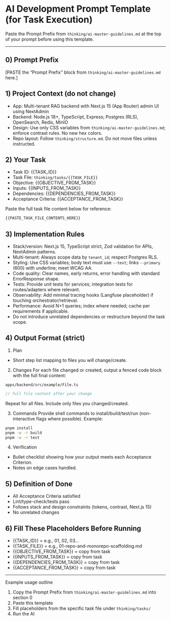 # AI Development Prompt Template (for Task Execution)

Paste the Prompt Prefix from `thinking/ai-master-guidelines.md` at the top of your prompt before using this template.

---

## 0) Prompt Prefix
[PASTE the “Prompt Prefix” block from `thinking/ai-master-guidelines.md` here.]

## 1) Project Context (do not change)
- App: Multi-tenant RAG backend with Next.js 15 (App Router) admin UI using NextAdmin
- Backend: Node.js 18+, TypeScript, Express; Postgres (RLS), OpenSearch, Redis, MinIO
- Design: Use only CSS variables from `thinking/ai-master-guidelines.md`; enforce contrast rules. No new hex colors.
- Repo layout: Follow `thinking/structure.md`. Do not move files unless instructed.

## 2) Your Task
- Task ID: {{TASK_ID}}
- Task File: `thinking/tasks/{{TASK_FILE}}`
- Objective: {{OBJECTIVE_FROM_TASK}}
- Inputs: {{INPUTS_FROM_TASK}}
- Dependencies: {{DEPENDENCIES_FROM_TASK}}
- Acceptance Criteria: {{ACCEPTANCE_FROM_TASK}}

Paste the full task file content below for reference:
```md
{{PASTE_TASK_FILE_CONTENTS_HERE}}
```

## 3) Implementation Rules
- Stack/version: Next.js 15, TypeScript strict, Zod validation for APIs, NextAdmin patterns.
- Multi-tenant: Always scope data by `tenant_id`; respect Postgres RLS.
- Styling: Use CSS variables; body text must use `--text`; links `--primary` (600) with underline; meet WCAG AA.
- Code quality: Clear names, early returns, error handling with standard ErrorResponse shape.
- Tests: Provide unit tests for services; integration tests for routes/adapters where relevant.
- Observability: Add minimal tracing hooks (Langfuse placeholder) if touching orchestrator/retrieval.
- Performance: Avoid N+1 queries; index where needed; cache per requirements if applicable.
- Do not introduce unrelated dependencies or restructure beyond the task scope.

## 4) Output Format (strict)
1) Plan
- Short step list mapping to files you will change/create.

2) Changes
For each file changed or created, output a fenced code block with the full final content:
```path
apps/backend/src/example/File.ts
```
```ts
// full file content after your change
```
Repeat for all files. Include only files you changed/created.

3) Commands
Provide shell commands to install/build/test/run (non-interactive flags where possible). Example:
```bash
pnpm install
pnpm -w -r build
pnpm -w -r test
```

4) Verification
- Bullet checklist showing how your output meets each Acceptance Criterion.
- Notes on edge cases handled.

## 5) Definition of Done
- All Acceptance Criteria satisfied
- Lint/type-check/tests pass
- Follows stack and design constraints (tokens, contrast, Next.js 15)
- No unrelated changes

## 6) Fill These Placeholders Before Running
- {{TASK_ID}} = e.g., 01, 02, 03...
- {{TASK_FILE}} = e.g., 01-repo-and-monorepo-scaffolding.md
- {{OBJECTIVE_FROM_TASK}} = copy from task
- {{INPUTS_FROM_TASK}} = copy from task
- {{DEPENDENCIES_FROM_TASK}} = copy from task
- {{ACCEPTANCE_FROM_TASK}} = copy from task

---

Example usage outline
1) Copy the Prompt Prefix from `thinking/ai-master-guidelines.md` into section 0
2) Paste this template
3) Fill placeholders from the specific task file under `thinking/tasks/`
4) Run the AI
